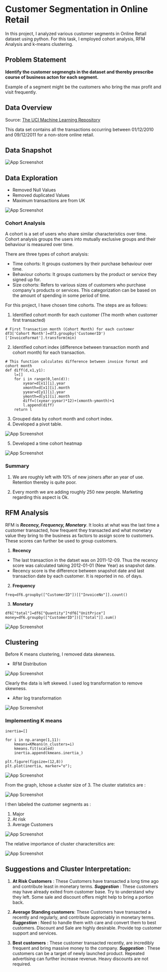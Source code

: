 
# Customer Segmentation in Online Retail

In this project, I analyzed various customer segments in Online Retail dataset using python. For this task, I employed cohort analysis, RFM Analysis and k-means clustering.

## Problem Statement

**Identify the customer segmengts in the dataset and thereby prescribe course of business acton for each segment.**

Example of a segment might be the customers who bring the max profit and visit frequently.

## Data Overview

Source: [The UCI Machine Learning Repository](https://www.kaggle.com/datasets/carrie1/ecommerce-data)

This data set contains all the transactions occurring between 01/12/2010 and 09/12/2011 for a non-store online retail. 

## Data Snapshot

![App Screenshot](https://via.placeholder.com/468x300?text=App+Screenshot+Here)

## Data Exploration 

- Removed Null Values
- Removed duplicated Values
- Maximum transactions are from UK

![App Screenshot](https://via.placeholder.com/468x300?text=App+Screenshot+Here)

### Cohort Analysis

A cohort is a set of users who share similar characteristics over time. Cohort analysis groups the users into mutually exclusive groups and their behaviour is measured over time.

There are three types of cohort analysis:

- Time cohorts: It groups customers by their purchase behaviour over time.
- Behaviour cohorts: It groups customers by the product or service they signed up for.
- Size cohorts: Refers to various sizes of customers who purchase company's products or services. This categorization can be based on the amount of spending in some period of time.

For this project, I have chosen time cohorts. The steps are as follows:

1. Identified cohort month for each customer (The month when customer first transacted)
```
# First Transaction month (Cohort Month) for each customer
df3['Cohort Month']=df3.groupby('CustomerID')['InvoiceFormat'].transform(min)
```

2. Identified cohort index (difference between transaction month and cohort month) for each transaction.
```
# This function calculates difference between invoice format and cohort month
def diff(d,x1,y1):
    l=[]
    for i in range(0,len(d)):
        xyear=d[x1][i].year
        xmonth=d[x1][i].month
        yyear=d[y1][i].year
        ymonth=d[y1][i].month
        diff=((xyear-yyear)*12)+(xmonth-ymonth)+1
        l.append(diff)
    return l
```

3. Grouped data by cohort month and cohort index.
4. Developed a pivot table.

![App Screenshot](https://via.placeholder.com/468x300?text=App+Screenshot+Here)

5. Developed a time cohort heatmap

![App Screenshot](https://via.placeholder.com/468x300?text=App+Screenshot+Here)

### Summary

1. We are roughly left with 10% of new joiners after an year of use. Retention thereby is quite poor.

2. Every month we are adding roughly 250 new people. Marketing regarding this aspect is Ok.

## RFM Analysis

RFM is ***Recency, Frequency, Monetary***. It looks at what was the last time a customer transacted, how frequent they transacted and what monetary value they bring to the business as factors to assign score to customers. These scores can further be used to group customers.

1. **Recency**

- The last transaction in the datset was on 2011-12-09. Thus the recency score was calculated taking 2012-01-01 (New Year) as snapshot date.
- Recency score is the difference between snapshot date and last transaction date by each customer. It is reported in no. of days.

2. **Frequency**

```
freq=df6.groupby(["CustomerID"])[["InvoiceNo"]].count()
```

3. **Monetary**

```
df6["total"]=df6["Quantity"]*df6["UnitPrice"]
money=df6.groupby(["CustomerID"])[["total"]].sum()
```
![App Screenshot](https://via.placeholder.com/468x300?text=App+Screenshot+Here)

## Clustering

Before K means clustering, I removed data skewness.

- RFM Distribution

![App Screenshot](https://via.placeholder.com/468x300?text=App+Screenshot+Here)

Clearly the data is left skewed. I used log transformation to remove skewness.

- After log transformation

![App Screenshot](https://via.placeholder.com/468x300?text=App+Screenshot+Here)


### Implementing K means

```
inertia=[]

for i in np.arange(1,11):
    kmeans=KMeans(n_clusters=i)
    kmeans.fit(scaled)
    inertia.append(kmeans.inertia_)
```

```
plt.figure(figsize=(12,8))
plt.plot(inertia, marker="o");
```

![App Screenshot](https://via.placeholder.com/468x300?text=App+Screenshot+Here)

From the graph, Ichose a cluster size of 3.
The cluster statistics are :

![App Screenshot](https://via.placeholder.com/468x300?text=App+Screenshot+Here)

I then labeled the customer segments as :

1. Major
2. At risk 
3. Average Customers

![App Screenshot](https://via.placeholder.com/468x300?text=App+Screenshot+Here)

The relative importance of cluster charactersitics are:

![App Screenshot](https://via.placeholder.com/468x300?text=App+Screenshot+Here)

## Suggestions and Cluster Interpretation: 

1. **At Risk Customers** : These Customers have transacted a long time ago and contribute least in monetary terms.
***Suggestion*** : These customers may have already exited from customer base. Try to understand why they left. Some sale and discount offers might help to bring a portion back.

2. **Average Standing customers**: These Customers have transacted a recently and regularly, and contribute appreciably in monetary terms.
***Suggestion*** : Need to handle them with care and convert them to best customers. Discount and Sale are highly desirable. Provide top customer support and services.

3. **Best customers** : These customer transacted recently, are incredibly frequent and bring massive money to the company.
***Suggestion*** : These customers can be a target of newly launched product. Repeated advertising can further increase revenue. Heavy discounts are not required.



















